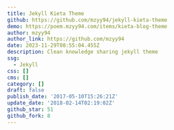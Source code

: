 ```yaml
---
title: Jekyll Kieta Theme
github: https://github.com/mzyy94/jekyll-kieta-theme
demo: https://poem.mzyy94.com/items/kieta-blog-theme
author: mzyy94
author_link: https://github.com/mzyy94
date: 2023-11-29T08:55:04.455Z
description: Clean knowledge sharing jekyll theme
ssg:
  - Jekyll
css: []
cms: []
category: []
draft: false
publish_date: '2017-05-10T15:26:21Z'
update_date: '2018-02-14T02:19:02Z'
github_star: 51
github_fork: 8
---
```

